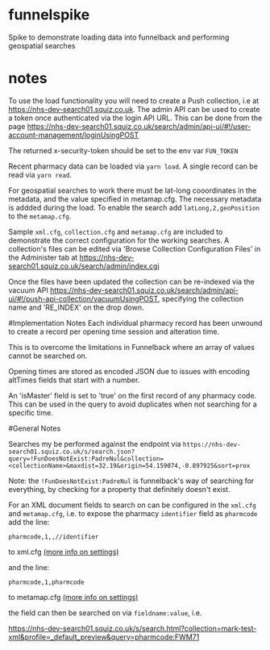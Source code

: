 # funnelspike
Spike to demonstrate loading data into funnelback and performing geospatial searches

# notes
To use the load functionality you will need to create a Push collection, i.e at https://nhs-dev-search01.squiz.co.uk.
The admin API can be used to create a token once authenticated via the login API URL. 
This can be done from the page
https://nhs-dev-search01.squiz.co.uk/search/admin/api-ui/#!/user-account-management/loginUsingPOST

The returned x-security-token should be set to the env var `FUN_TOKEN`

Recent pharmacy data can be loaded via `yarn load`.
A single record can be read via `yarn read`.

For geospatial searches to work there must be lat-long cooordinates in the metadata, and the value specified in metamap.cfg.
The necessary metadata is addded during the load. To enable the search add `latLong,2,geoPosition` to the `metamap.cfg`.

Sample `xml.cfg`, `collection.cfg` and `metamap.cfg` are included to demonstrate the correct configuration for the working searches.
A collection's files can be edited via 'Browse Collection Configuration Files' in the Administer tab at https://nhs-dev-search01.squiz.co.uk/search/admin/index.cgi

Once the files have been updated the collection can be re-indexed via the vacuum API https://nhs-dev-search01.squiz.co.uk/search/admin/api-ui/#!/push-api-collection/vacuumUsingPOST, specifying the collection name and 'RE_INDEX' on the drop down.

#Implementation Notes
Each individual pharmacy record has been unwound to create a record per opening time session and alteration time.

This is to overcome the limitations in Funnelback where an array of values cannot be searched on.

Opening times are stored as encoded JSON due to issues with encoding altTimes fields that start with a number.

An 'isMaster' field is set to 'true' on the first record of any pharmacy code. This can be used in the query to avoid duplicates when not searching for a specific time.

#General Notes

Searches my be performed against the endpoint via `https://nhs-dev-search01.squiz.co.uk/s/search.json?query=!FunDoesNotExist:PadreNul&collection=<collectionName>&maxdist=32.19&origin=54.159074,-0.897925&sort=prox`

Note: the `!FunDoesNotExist:PadreNul` is funnelback's way of searching for everything, by checking for a property that definitely doesn't exist.

For an XML document fields to search on can be configured in the `xml.cfg` and `metamap.cfg`, i.e. to expose the pharmacy `identifier` field as `pharmcode`
add the line:

`pharmcode,1,,//identifier`

to xml.cfg [(more info on settings)](https://nhs-dev-search01.squiz.co.uk/search/admin/help/xml_cfg.html)

and the line:

`pharmcode,1,pharmcode`

to metamap.cfg [(more info on settings)](https://nhs-dev-search01.squiz.co.uk/search/admin/help/metamap_cfg.html)

the field can then be searched on via `fieldname:value`, i.e.

https://nhs-dev-search01.squiz.co.uk/s/search.html?collection=mark-test-xml&profile=_default_preview&query=pharmcode:FWM71
